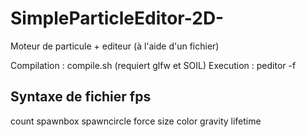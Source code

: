 # SimpleParticleEditor-2D-
Moteur de particule + editeur (à l'aide d'un fichier)

Compilation : compile.sh (requiert glfw et SOIL)
Execution   : peditor -f <nom de fichier fps>

Syntaxe de fichier fps
----------------------

count <nombre de particules>
spawnbox <min x> <min y> <max x> <max y>
spawncircle <min radius> <max radius>
force <min force x> <min force y> <max force x> <max force y>
size <min size> <max size>
color  <min R> <min G> <min B> <max R> <max G> <max B>
gravity <x> <y>
lifetime <min time> <max time>
